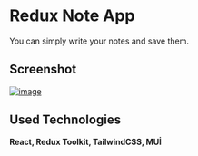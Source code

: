 
# Redux Note App

You can simply write your notes and save them.




## Screenshot
[![image](https://www.linkpicture.com/q/noteapp.png)](https://www.linkpicture.com/view.php?img=LPic63ba8d1d24e7c188453558)

  
## Used Technologies
**React, Redux Toolkit, TailwindCSS, MUİ** 



  